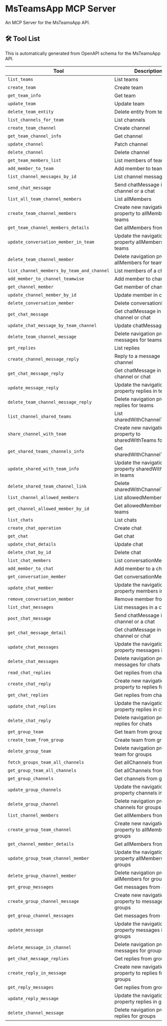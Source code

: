 # MsTeamsApp MCP Server

An MCP Server for the MsTeamsApp API.

## 🛠️ Tool List

This is automatically generated from OpenAPI schema for the MsTeamsApp API.


| Tool | Description |
|------|-------------|
| `list_teams` | List teams |
| `create_team` | Create team |
| `get_team_info` | Get team |
| `update_team` | Update team |
| `delete_team_entity` | Delete entity from teams |
| `list_channels_for_team` | List channels |
| `create_team_channel` | Create channel |
| `get_team_channel_info` | Get channel |
| `update_channel` | Patch channel |
| `delete_channel` | Delete channel |
| `get_team_members_list` | List members of team |
| `add_member_to_team` | Add member to team |
| `list_channel_messages_by_id` | List channel messages |
| `send_chat_message` | Send chatMessage in a channel or a chat |
| `list_all_team_channel_members` | List allMembers |
| `create_team_channel_members` | Create new navigation property to allMembers for teams |
| `get_team_channel_members_details` | Get allMembers from teams |
| `update_conversation_member_in_team` | Update the navigation property allMembers in teams |
| `delete_team_channel_member` | Delete navigation property allMembers for teams |
| `list_channel_members_by_team_and_channel` | List members of a channel |
| `add_member_to_channel_teamwise` | Add member to channel |
| `get_channel_member` | Get member of channel |
| `update_channel_member_by_id` | Update member in channel |
| `delete_conversation_member` | Delete conversationMember |
| `get_chat_message` | Get chatMessage in a channel or chat |
| `update_chat_message_by_team_channel` | Update chatMessage |
| `delete_team_channel_message` | Delete navigation property messages for teams |
| `get_replies` | List replies |
| `create_channel_message_reply` | Reply to a message in a channel |
| `get_chat_message_reply` | Get chatMessage in a channel or chat |
| `update_message_reply` | Update the navigation property replies in teams |
| `delete_team_channel_message_reply` | Delete navigation property replies for teams |
| `list_channel_shared_teams` | List sharedWithChannelTeamInfo |
| `share_channel_with_team` | Create new navigation property to sharedWithTeams for teams |
| `get_shared_teams_channels_info` | Get sharedWithChannelTeamInfo |
| `update_shared_with_team_info` | Update the navigation property sharedWithTeams in teams |
| `delete_shared_team_channel_link` | Delete sharedWithChannelTeamInfo |
| `list_channel_allowed_members` | List allowedMembers |
| `get_channel_allowed_member_by_id` | Get allowedMembers from teams |
| `list_chats` | List chats |
| `create_chat_operation` | Create chat |
| `get_chat` | Get chat |
| `update_chat_details` | Update chat |
| `delete_chat_by_id` | Delete chat |
| `list_chat_members` | List conversationMembers |
| `add_member_to_chat` | Add member to a chat |
| `get_conversation_member` | Get conversationMember |
| `update_chat_member` | Update the navigation property members in chats |
| `remove_conversation_member` | Remove member from chat |
| `list_chat_messages` | List messages in a chat |
| `post_chat_message` | Send chatMessage in a channel or a chat |
| `get_chat_message_detail` | Get chatMessage in a channel or chat |
| `update_chat_messages` | Update the navigation property messages in chats |
| `delete_chat_messages` | Delete navigation property messages for chats |
| `read_chat_replies` | Get replies from chats |
| `create_chat_reply` | Create new navigation property to replies for chats |
| `get_chat_replies` | Get replies from chats |
| `update_chat_replies` | Update the navigation property replies in chats |
| `delete_chat_reply` | Delete navigation property replies for chats |
| `get_group_team` | Get team from groups |
| `create_team_from_group` | Create team from group |
| `delete_group_team` | Delete navigation property team for groups |
| `fetch_groups_team_all_channels` | Get allChannels from groups |
| `get_group_team_all_channels` | Get allChannels from groups |
| `get_group_channels` | Get channels from groups |
| `update_group_channels` | Update the navigation property channels in groups |
| `delete_group_channel` | Delete navigation property channels for groups |
| `list_channel_members` | Get allMembers from groups |
| `create_group_team_channel` | Create new navigation property to allMembers for groups |
| `get_channel_member_details` | Get allMembers from groups |
| `update_group_team_channel_member` | Update the navigation property allMembers in groups |
| `delete_group_channel_member` | Delete navigation property allMembers for groups |
| `get_group_messages` | Get messages from groups |
| `create_group_channel_message` | Create new navigation property to messages for groups |
| `get_group_channel_messages` | Get messages from groups |
| `update_message` | Update the navigation property messages in groups |
| `delete_message_in_channel` | Delete navigation property messages for groups |
| `get_chat_message_replies` | Get replies from groups |
| `create_reply_in_message` | Create new navigation property to replies for groups |
| `get_reply_messages` | Get replies from groups |
| `update_reply_message` | Update the navigation property replies in groups |
| `delete_channel_message` | Delete navigation property replies for groups |
